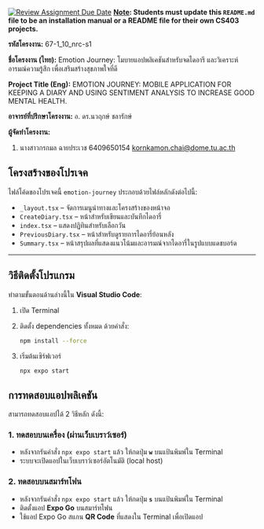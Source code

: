[![Review Assignment Due Date](https://classroom.github.com/assets/deadline-readme-button-22041afd0340ce965d47ae6ef1cefeee28c7c493a6346c4f15d667ab976d596c.svg)](https://classroom.github.com/a/w8H8oomW)
**<ins>Note</ins>: Students must update this `README.md` file to be an installation manual or a README file for their own CS403 projects.**

**รหัสโครงงาน:** 67-1_10_nrc-s1

**ชื่อโครงงาน (ไทย):** Emotion Journey: โมบายแอปพลิเคชันสำหรับจดไดอารี และวิเคราะห์อารมณ์ความรู้สึก เพื่อเสริมสร้างสุขภาพใจที่ดี

**Project Title (Eng):** EMOTION JOURNEY: MOBILE APPLICATION FOR KEEPING A DIARY AND USING SENTIMENT ANALYSIS TO INCREASE GOOD MENTAL HEALTH.


**อาจารย์ที่ปรึกษาโครงงาน:** อ. ดร.นวฤกษ์ ชลารักษ์ 

**ผู้จัดทำโครงงาน:**
1. นางสาวกรกมล ฉายประเวช  6409650154  kornkamon.chai@dome.tu.ac.th
   
## โครงสร้างของโปรเจค
ไฟล์โค้ดของโปรเจคนี้ `emotion-journey`
ประกอบด้วยไฟล์หลักดังต่อไปนี้:

- `_layout.tsx` – จัดการเมนูนำทางและโครงสร้างของหน้าจอ  
- `CreateDiary.tsx` – หน้าสำหรับเขียนและบันทึกไดอารี่  
- `index.tsx` – แสดงปฏิทินสำหรับเลือกวัน  
- `PreviousDiary.tsx` – หน้าสำหรับดูรายการไดอารี่ย้อนหลัง  
- `Summary.tsx` – หน้าสรุปผลที่แสดงแนวโน้มและอารมณ์จากไดอารี่ในรูปแบบแดชบอร์ด

---

## วิธีติดตั้งโปรแกรม

ทำตามขั้นตอนด้านล่างนี้ใน **Visual Studio Code**:

1. เปิด Terminal
2. ติดตั้ง dependencies ทั้งหมด ด้วยคำสั่ง:

   ```bash
   npm install --force
3. เริ่มต้นเซิร์ฟเวอร์

   ```bash
   npx expo start
## การทดสอบแอปพลิเคชัน

สามารถทดสอบแอปได้ 2 วิธีหลัก ดังนี้:

### 1. ทดสอบบนเครื่อง (ผ่านเว็บเบราว์เซอร์)

- หลังจากรันคำสั่ง `npx expo start` แล้ว ให้กดปุ่ม **`w`** บนแป้นพิมพ์ใน Terminal
- ระบบจะเปิดแอปในเว็บเบราว์เซอร์อัตโนมัติ (local host)

### 2. ทดสอบบนสมาร์ทโฟน

- หลังจากรันคำสั่ง `npx expo start` แล้ว ให้กดปุ่ม **`s`** บนแป้นพิมพ์ใน Terminal
- ติดตั้งแอป **Expo Go** บนสมาร์ทโฟน
- ใช้แอป Expo Go สแกน **QR Code** ที่แสดงใน Terminal เพื่อเปิดแอป
